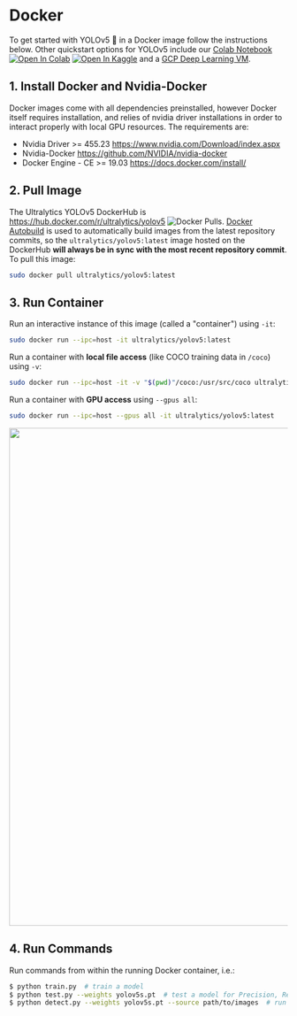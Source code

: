 # Docker

To get started with YOLOv5 🚀 in a Docker image follow the instructions below. Other quickstart options for YOLOv5 include our [Colab Notebook](https://colab.research.google.com/github/ultralytics/yolov5/blob/master/tutorial.ipynb) <a href="https://colab.research.google.com/github/ultralytics/yolov5/blob/master/tutorial.ipynb"><img src="https://colab.research.google.com/assets/colab-badge.svg" alt="Open In Colab"></a> <a href="https://www.kaggle.com/ultralytics/yolov5"><img src="https://kaggle.com/static/images/open-in-kaggle.svg" alt="Open In Kaggle"></a> and a [GCP Deep Learning VM](https://github.com/ultralytics/yolov5/wiki/GCP-Quickstart). 

## 1. Install Docker and Nvidia-Docker

Docker images come with all dependencies preinstalled, however Docker itself requires installation, and relies of nvidia driver installations in order to interact properly with local GPU resources. The requirements are: 
- Nvidia Driver >= 455.23 https://www.nvidia.com/Download/index.aspx
- Nvidia-Docker https://github.com/NVIDIA/nvidia-docker
- Docker Engine - CE >= 19.03 https://docs.docker.com/install/

## 2. Pull Image
The Ultralytics YOLOv5 DockerHub is https://hub.docker.com/r/ultralytics/yolov5 ![Docker Pulls](https://img.shields.io/docker/pulls/ultralytics/yolov5?logo=docker). [Docker Autobuild](https://docs.docker.com/docker-hub/builds/) is used to automatically build images from the latest repository commits, so the `ultralytics/yolov5:latest` image hosted on the DockerHub **will always be in sync with the most recent repository commit**. To pull this image:
```bash
sudo docker pull ultralytics/yolov5:latest
```

## 3. Run Container
Run an interactive instance of this image (called a "container") using `-it`:
```bash
sudo docker run --ipc=host -it ultralytics/yolov5:latest
```

Run a container with **local file access** (like COCO training data in `/coco`) using `-v`:
```bash
sudo docker run --ipc=host -it -v "$(pwd)"/coco:/usr/src/coco ultralytics/yolov5:latest
```

Run a container with **GPU access** using `--gpus all`:
```bash
sudo docker run --ipc=host --gpus all -it ultralytics/yolov5:latest
```

<p align="center"><img width="900" src="https://user-images.githubusercontent.com/26833433/112548245-35264280-8dbc-11eb-990e-2aa89cd999ba.jpg"></p>

## 4. Run Commands
Run commands from within the running Docker container, i.e.:
```bash
$ python train.py  # train a model
$ python test.py --weights yolov5s.pt  # test a model for Precision, Recall and mAP
$ python detect.py --weights yolov5s.pt --source path/to/images  # run inference on images and videos
```
